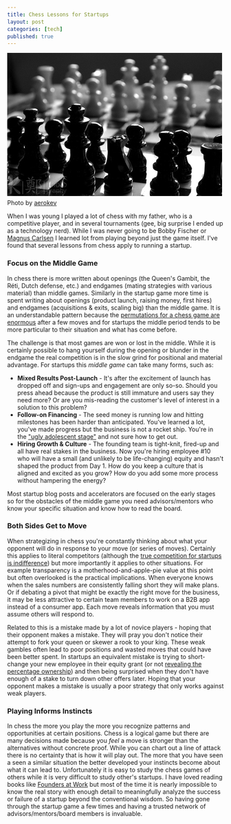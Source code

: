 ```yaml
--- 
title: Chess Lessons for Startups
layout: post
categories: [tech]
published: true
---
```

<div class="flickr-frame" style="margin-bottom: 4px;"><img src="/images/chess_battle_lines.jpg" class="flickr-photo" /></div>
<div class="flickr-caption">Photo by <a href="http://www.flickr.com/photos/aerokev/4378322631/">aerokev</a></div>

When I was young I played a lot of chess with my father, who is a competitive player, and in several tournaments (gee, big surprise I ended up as a technology nerd). While I was never going to be Bobby Fischer or <a href="http://www.time.com/time/magazine/article/0,9171,1950939,00.html">Magnus Carlsen</a> I learned lot from playing beyond just the game itself. I've found that several lessons from chess apply to running a startup.

<h3>Focus on the Middle Game</h3>

In chess there is more written about openings (the Queen's Gambit, the Réti, Dutch defense, etc.) and endgames (mating strategies with various material) than middle games. Similarly in the startup game more time is spent writing about openings (product launch, raising money, first hires) and endgames (acquisitions &amp; exits, scaling big) than the middle game. It is an understandable pattern because the <a href="http://mathworld.wolfram.com/Chess.html">permutations for a chess game are enormous</a> after a few moves and for startups the middle period tends to be more particular to their situation and what has come before.

The challenge is that most games are won or lost in the middle. While it is certainly possible to hang yourself during the opening or blunder in the endgame the real competition is in the slow grind for positional and material advantage. For startups this <em>middle game</em> can take many forms, such as:
<ul>
	<li><strong>Mixed Results Post-Launch</strong> - It's after the excitement of launch has dropped off and sign-ups and engagement are only so-so. Should you press ahead because the product is still immature and users say they need more? Or are you mis-reading the customer's level of interest in a solution to this problem?</li>
	<li><strong>Follow-on Financing</strong> - The seed money is running low and hitting milestones has been harder than anticipated. You've learned a lot, you've made progress but the business is not a rocket ship. You're in the <a href="http://www.avc.com/a_vc/2010/12/invest-in-the-mess.html">"ugly adolescent stage"</a> and not sure how to get out.</li>
	<li><strong>Hiring Growth & Culture</strong> - The founding team is tight-knit, fired-up and all have real stakes in the business. Now you're hiring employee #10 who will have a small (and unlikely to be life-changing) equity and hasn't shaped the product from Day 1. How do you keep a culture that is aligned and excited as you grow? How do you add some more process without hampering the energy?</li>
</ul>

Most startup blog posts and accelerators are focused on the early stages so for the obstacles of the middle game you need advisors/mentors who know your specific situation and know how to read the board. 

<h3>Both Sides Get to Move</h3>

When strategizing in chess you're constantly thinking about what your opponent will do in response to your move (or series of moves). Certainly this applies to literal competitors (although the <a href="http://davidcancel.com/true-startup-competition/">true competition for startups is indifference</a>) but more importantly it applies to other situations. For example transparency is a motherhood-and-apple-pie value at this point but often overlooked is the practical implications. When everyone knows when the sales numbers are consistently falling short they will make plans. Or if debating a pivot that might be exactly the right move for the business, it may be less attractive to certain team members to work on a B2B app instead of a consumer app. Each move reveals information that you must assume others will respond to.

Related to this is a mistake made by a lot of novice players - hoping that their opponent makes a mistake. They will pray you don't notice their attempt to fork your queen or skewer a rook to your king. These weak gambles often lead to poor positions and wasted moves that could have been better spent. In startups an equivalent mistake is trying to short-change your new employee in their equity grant (or not <a href="http://cdixon.org/2009/08/27/the-one-number-you-should-know-about-your-equity-grant/">revealing the percentage ownership</a>) and then being surprised when they don't have enough of a stake to turn down other offers later. Hoping that your opponent makes a mistake is usually a poor strategy that only works against weak players.

<h3>Playing Informs Instincts</h3>

In chess the more you play the more you recognize patterns and opportunities at certain positions. Chess is a logical game but there are many decisions made because you <em>feel</em> a move is stronger than the alternatives without concrete proof. While you can chart out a line of attack there is no certainty that is how it will play out. The more that you have seen a seen a similar situation the better developed your instincts become about what it can lead to. Unfortunately it is easy to study the chess games of others while it is very difficult to study other's startups. I have loved reading books like <a href="/2007/04/founders-at-work/">Founders at Work</a> but most of the time it is nearly impossible to know the real story with enough detail to meaningfully analyze the success or failure of a startup beyond the conventional wisdom. So having gone through the startup game a few times and having a trusted network of advisors/mentors/board members is invaluable.